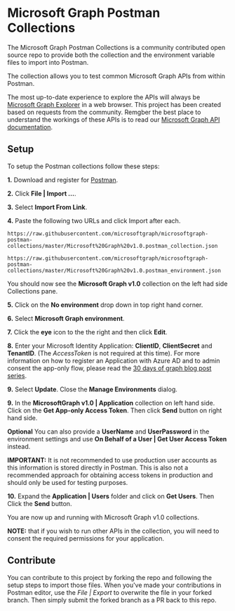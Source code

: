 # Microsoft Graph Postman Collections

The Microsoft Graph Postman Collections is a community contributed open source repo to provide both the collection and the environment variable files to import into Postman.

The collection allows you to test common Microsoft Graph APIs from within Postman. 

The most up-to-date experience to explore the APIs will always be [Microsoft Graph Explorer](https://developer.microsoft.com/en-us/graph/graph-explorer) in a web browser. This project has been created based on requests from the community. Remgber the best place to understand the workings of these APIs is to read our [Microsoft Graph API documentation](https://docs.microsoft.com/en-us/graph/).

## Setup

To setup the Postman collections follow these steps:

**1.** Download and register for [Postman](https://www.getpostman.com/).

**2.** Click **File | Import ...**.

**3.** Select **Import From Link**.

**4.** Paste the following two URLs and click Import after each.

`https://raw.githubusercontent.com/microsoftgraph/microsoftgraph-postman-collections/master/Microsoft%20Graph%20v1.0.postman_collection.json`

`https://raw.githubusercontent.com/microsoftgraph/microsoftgraph-postman-collections/master/Microsoft%20Graph%20v1.0.postman_environment.json`

You should now see the **Microsoft Graph v1.0** collection on the left had side Collections pane.

**5.** Click on the **No environment** drop down in top right hand corner.

**6.** Select **Microsoft Graph environment**.

**7.** Click the **eye** icon to the the right and then click **Edit**.

**8.** Enter your Microsoft Identity Application: **ClientID**, **ClientSecret** and **TenantID**. (The *AccessToken* is not required at this time). For more information on how to register an Application with Azure AD and to admin consent the app-only flow, please read the [30 days of graph blog post series](https://developer.microsoft.com/en-us/graph/blogs/30daysmsgraph-day-13-postman-to-make-microsoft-graph-calls/).

**9.** Select **Update**. Close the **Manage Environments** dialog.

**9.** In the **MicrosoftGraph v1.0 | Application** collection on left hand side. Click on the **Get App-only Access Token**. Then click **Send** button on right hand side.

**Optional** You can also provide a **UserName** and **UserPassword** in the environment settings and use **On Behalf of a User | Get User Access Token** instead.

**IMPORTANT:** It is not recommended to use production user accounts as this information is stored directly in Postman. This is also not a recommended approach for obtaining access tokens in production and should only be used for testing purposes.

**10.** Expand the **Application | Users** folder and click on **Get Users**. Then Click the **Send** button.

You are now up and running with Microsoft Graph v1.0 collections.

**NOTE:** that if you wish to run other APIs in the collection, you will need to consent the required permissions for your application.

## Contribute

You can contribute to this project by forking the repo and following the setup steps to import those files. When you've made your contributions in Postman editor, use the *File | Export* to overwrite the file in your forked branch. Then simply submit the forked branch as a PR back to this repo.
